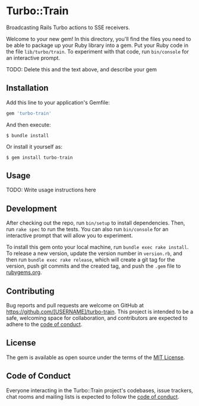 # Turbo::Train

Broadcasting Rails Turbo actions to SSE receivers.

Welcome to your new gem! In this directory, you'll find the files you need to be able to package up your Ruby library into a gem. Put your Ruby code in the file `lib/turbo/train`. To experiment with that code, run `bin/console` for an interactive prompt.

TODO: Delete this and the text above, and describe your gem

## Installation

Add this line to your application's Gemfile:

```ruby
gem 'turbo-train'
```

And then execute:

    $ bundle install

Or install it yourself as:

    $ gem install turbo-train

## Usage

TODO: Write usage instructions here

## Development

After checking out the repo, run `bin/setup` to install dependencies. Then, run `rake spec` to run the tests. You can also run `bin/console` for an interactive prompt that will allow you to experiment.

To install this gem onto your local machine, run `bundle exec rake install`. To release a new version, update the version number in `version.rb`, and then run `bundle exec rake release`, which will create a git tag for the version, push git commits and the created tag, and push the `.gem` file to [rubygems.org](https://rubygems.org).

## Contributing

Bug reports and pull requests are welcome on GitHub at https://github.com/[USERNAME]/turbo-train. This project is intended to be a safe, welcoming space for collaboration, and contributors are expected to adhere to the [code of conduct](https://github.com/[USERNAME]/turbo-train/blob/main/CODE_OF_CONDUCT.md).

## License

The gem is available as open source under the terms of the [MIT License](https://opensource.org/licenses/MIT).

## Code of Conduct

Everyone interacting in the Turbo::Train project's codebases, issue trackers, chat rooms and mailing lists is expected to follow the [code of conduct](https://github.com/[USERNAME]/turbo-train/blob/main/CODE_OF_CONDUCT.md).
